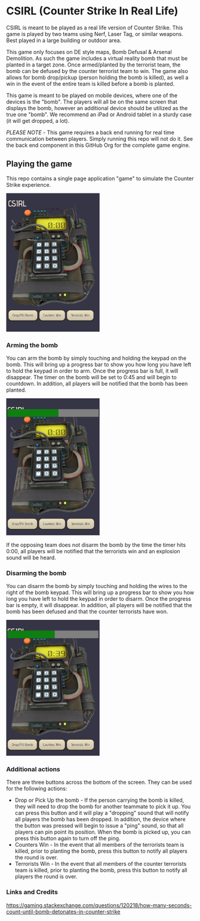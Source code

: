 # CSIRL (Counter Strike In Real Life)
CSIRL is meant to be played as a real life version of Counter Strike. This game is played by two teams using Nerf, Laser Tag, or similar weapons. Best played in a large building or outdoor area.

This game only focuses on DE style maps, Bomb Defusal & Arsenal Demolition. As such the game includes a virtual reality bomb that must be planted in a target zone. Once armed/planted by the terrorist team, the bomb can be defused by the counter terrorist team to win. The game also allows for bomb drop/pickup (person holding the bomb is killed), as well a win in the event of the entire team is killed before a bomb is planted.

This game is meant to be played on mobile devices, where one of the devices is the "bomb". The players will all be on the same screen that displays the bomb, however an additional device should be utilized as the true one "bomb". We recommend an iPad or Android tablet in a sturdy case (it will get dropped, a lot).

*PLEASE NOTE* - This game requires a back end running for real time communication between players. Simply running this repo will not do it. See the back end component in this GitHub Org for the complete game engine.

## Playing the game
This repo contains a single page application "game" to simulate the Counter Strike experience. 

<img src="https://github.com/csirl/game/blob/master/images/instructions/game-screen.png?raw=true" width="250" />

### Arming the bomb
You can arm the bomb by simply touching and holding the keypad on the bomb. This will bring up a progress bar to show you how long you have left to hold the keypad in order to arm. Once the progress bar is full, it will disappear. The timer on the bomb will be set to 0:45 and will begin to countdown. In addition, all players will be notified that the bomb has been planted.

<img src="https://github.com/csirl/game/blob/master/images/instructions/arming-bomb.png?raw=true" width="250" />

If the opposing team does not disarm the bomb by the time the timer hits 0:00, all players will be notified that the terrorists win and an explosion sound will be heard.

### Disarming the bomb
You can disarm the bomb by simply touching and holding the wires to the right of the bomb keypad. This will bring up a progress bar to show you how long you have left to hold the keypad in order to disarm. Once the progress bar is empty, it will disappear. In addition, all players will be notified that the bomb has been defused and that the counter terrorists have won.

<img src="https://github.com/csirl/game/blob/master/images/instructions/disarming-bomb.png?raw=true" width="250" />

### Additional actions
There are three buttons across the bottom of the screen. They can be used for the following actions:
* Drop or Pick Up the bomb - If the person carrying the bomb is killed, they will need to drop the bomb for another teammate to pick it up. You can press this button and it will play a "dropping" sound that will notify all players the bomb has been dropped. In addition, the device where the button was pressed will begin to issue a "ping" sound, so that all players can pin point its position. When the bomb is picked up, you can press this button again to turn off the ping.
* Counters Win - In the event that all members of the terrorists team is killed, prior to planting the bomb, press this button to notify all players the round is over.
* Terrorists Win - In the event that all members of the counter terrorists team is killed, prior to planting the bomb, press this button to notify all players the round is over.

### Links and Credits
https://gaming.stackexchange.com/questions/120218/how-many-seconds-count-until-bomb-detonates-in-counter-strike
